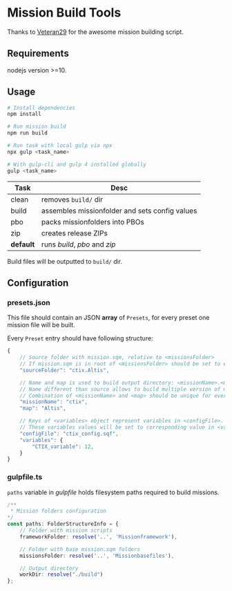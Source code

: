 # Mission Build Tools
Thanks to [Veteran29](https://github.com/veteran29) for the awesome mission building script.

## Requirements

nodejs version >=10.

## Usage

```bash
# Install dependencies
npm install

# Run mission build
npm run build

# Run task with local gulp via npx
npx gulp <task_name>

# With gulp-cli and gulp 4 installed globally
gulp <task_name>

```
| Task        | Desc                                           |
| ----------- | ---------------------------------------------- |
| clean       | removes `build/` dir                           |
| build       | assembles missionfolder and sets config values |
| pbo         | packs missionfolders into PBOs                 |
| zip         | creates release ZIPs                           |
| __default__ | runs _build_, _pbo_ and _zip_                  |

Build files will be outputted to `build/` dir.

## Configuration

### presets.json

This file should contain an JSON __array__ of `Presets`, for every preset one mission file will be built.

Every `Preset` entry should have following structure:
```javascript
{
    // Source folder with mission.sqm, relative to <missionsFolder>
    // If mission.sqm is in root of <missionsFolder> should be set to empty string
    "sourceFolder": "ctix.Altis", 

    // Name and map is used to build output directory: <missionName>.<map>
    // Name different than source allows to build multiple version of mission on same map
    // Combination of <missionName> and <map> should be unique for every preset
    "missionName": "ctix",
    "map": "Altis",

    // Keys of <variables> object represent variables in <configFile>.
    // These variables values will be set to corresponding value in <variables>
    "configFile": "ctix_config.sqf",
    "variables": {
        "CTIX_variable": 12,
    }
}
```

### gulpfile.ts

`paths` variable in _gulpfile_ holds filesystem paths required to build missions.

```typescript
/** 
 * Mission folders configuration
*/
const paths: FolderStructureInfo = {
    // Folder with mission scripts
    frameworkFolder: resolve('..', 'Missionframework'),

    // Folder with base mission.sqm folders
    missionsFolder: resolve('..', 'Missionbasefiles'),

    // Output directory
    workDir: resolve("./build")
};
```